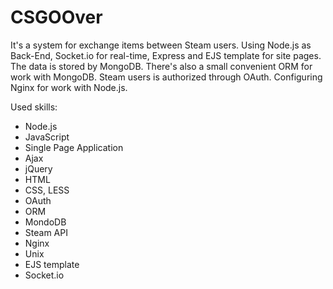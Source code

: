# CSGOOver

It's a system for exchange items between Steam users. Using Node.js as Back-End, Socket.io for real-time, Express and EJS template for site pages. The data is stored by MongoDB. There's also a small convenient ORM for work with MongoDB. Steam users is authorized through OAuth. Configuring Nginx for work with Node.js.

Used skills:
- Node.js
- JavaScript
- Single Page Application
- Ajax
- jQuery
- HTML
- CSS, LESS
- OAuth
- ORM
- MondoDB
- Steam API
- Nginx
- Unix
- EJS template
- Socket.io
